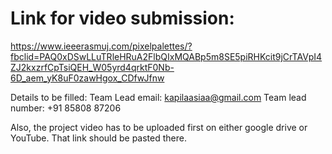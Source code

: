 # Link for video submission: 
https://www.ieeerasmuj.com/pixelpalettes/?fbclid=PAQ0xDSwLLuTRleHRuA2FlbQIxMQABp5m8SE5piRHKcit9jCrTAVpI4ZJ2kxzrfCpTsiQEH_W05yrd4qrktF0Nb-6D_aem_yK8uF0zawHgox_CDfwJfnw

Details to be filled:
Team Lead email: 
kapilaasiaa@gmail.com
Team lead number:
+91 85808 87206

Also, the project video has to be uploaded first on either google drive or YouTube. That link should be pasted there.
